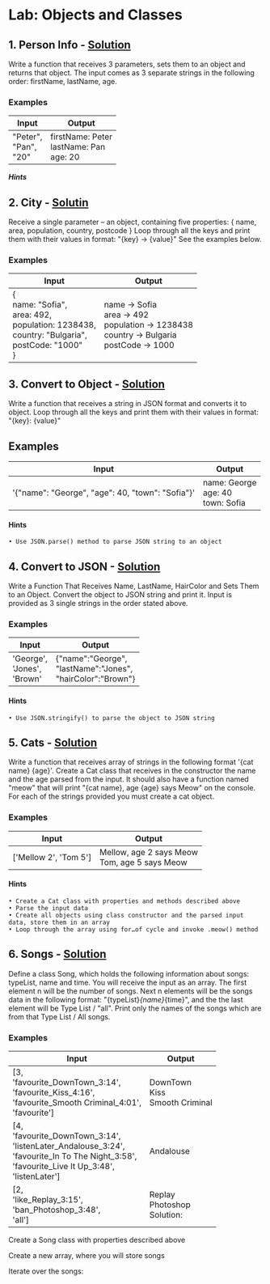 # Lab: Objects and Classes
 ##    1. Person Info - [Solution](https://github.com/borislavstoychev/SoftUni/blob/main/JSFundamentals/Objects%20and%20Classes/lab/PersonInfo.js)
Write a function that receives 3 parameters, sets them to an object and returns that object.
The input comes as 3 separate strings in the following order: firstName, lastName, age.
### Examples
Input | Output
------| ------
"Peter", <br>"Pan",<br>"20" | firstName: Peter<br>lastName: Pan<br>age: 20

***Hints***

 ##   2. City - [Solutin](https://github.com/borislavstoychev/SoftUni/blob/main/JSFundamentals/Objects%20and%20Classes/lab/City.js)
Receive a single parameter – an object, containing five properties:
{ name, area, population, country, postcode }
Loop through all the keys and print them with their values in format: "{key} -> {value}"
See the examples below.
### Examples
Input | Output
------| ------
{<br>  name: "Sofia", <br>area: 492,<br>population: 1238438,<br>country: "Bulgaria",<br>postCode: "1000"<br>} | name -> Sofia<br>area -> 492<br>population -> 1238438<br>country -> Bulgaria<br>postCode -> 1000
##    3. Convert to Object - [Solution](https://github.com/borislavstoychev/SoftUni/blob/main/JSFundamentals/Objects%20and%20Classes/lab/ConvertToObject.js)
Write a function that receives a string in JSON format and converts it to object.
Loop through all the keys and print them with their values in format: "{key}: {value}"
## Examples
Input | Output
------| -----
'{"name": "George", "age": 40, "town": "Sofia"}' | name: George<br>age: 40<br>town: Sofia

#### Hints
    • Use JSON.parse() method to parse JSON string to an object

##    4. Convert to JSON - [Solution](https://github.com/borislavstoychev/SoftUni/blob/main/JSFundamentals/Objects%20and%20Classes/lab/ConvertToJSON.js)
Write a Function That Receives Name, LastName, HairColor and Sets Them to an Object.
Convert the object to JSON string and print it.
Input is provided as 3 single strings in the order stated above.
### Examples
Input | Output
------| ------
'George',<br>'Jones',<br>'Brown' | {"name":"George", <br>"lastName":"Jones",<br> "hairColor":"Brown"}
#### Hints
    • Use JSON.stringify() to parse the object to JSON string

 ##   5. Cats - [Solution](https://github.com/borislavstoychev/SoftUni/blob/main/JSFundamentals/Objects%20and%20Classes/lab/Cats.js)
Write a function that receives array of strings in the following format '{cat name} {age}'.
Create a Cat class that receives in the constructor the name and the age parsed from the input. 
It should also have a function named "meow" that will print "{cat name}, age {age} says Meow" on the console.
For each of the strings provided you must create a cat object.
### Examples
Input | Output
------| -----
['Mellow 2', 'Tom 5'] | Mellow, age 2 says Meow<br>Tom, age 5 says Meow
#### Hints
    • Create a Cat class with properties and methods described above
    • Parse the input data
    • Create all objects using class constructor and the parsed input data, store them in an array
    • Loop through the array using for…of cycle and invoke .meow() method

 ##   6. Songs - [Solution](https://github.com/borislavstoychev/SoftUni/blob/main/JSFundamentals/Objects%20and%20Classes/lab/Songs.js)
Define a class Song, which holds the following information about songs: typeList, name and time.
You will receive the input as an array.
The first element n will be the number of songs. Next n elements will be the songs data in the following format: "{typeList}_{name}_{time}", and the the last element will be Type List / "all".
Print only the names of the songs which are from that Type List / All songs. 
### Examples
Input | Output
------| -----
[3,<br>'favourite_DownTown_3:14',<br>'favourite_Kiss_4:16',<br>'favourite_Smooth Criminal_4:01',<br>'favourite'] | DownTown<br>Kiss<br>Smooth Criminal
[4,<br>'favourite_DownTown_3:14',<br>'listenLater_Andalouse_3:24',<br>'favourite_In To The Night_3:58',<br>'favourite_Live It Up_3:48',<br>'listenLater'] | Andalouse
[2,<br>'like_Replay_3:15',<br>'ban_Photoshop_3:48',<br>'all'] | Replay<br>Photoshop<br>Solution:

Create a Song class with properties described above

Create a new array, where you will store songs

Iterate over the songs:




